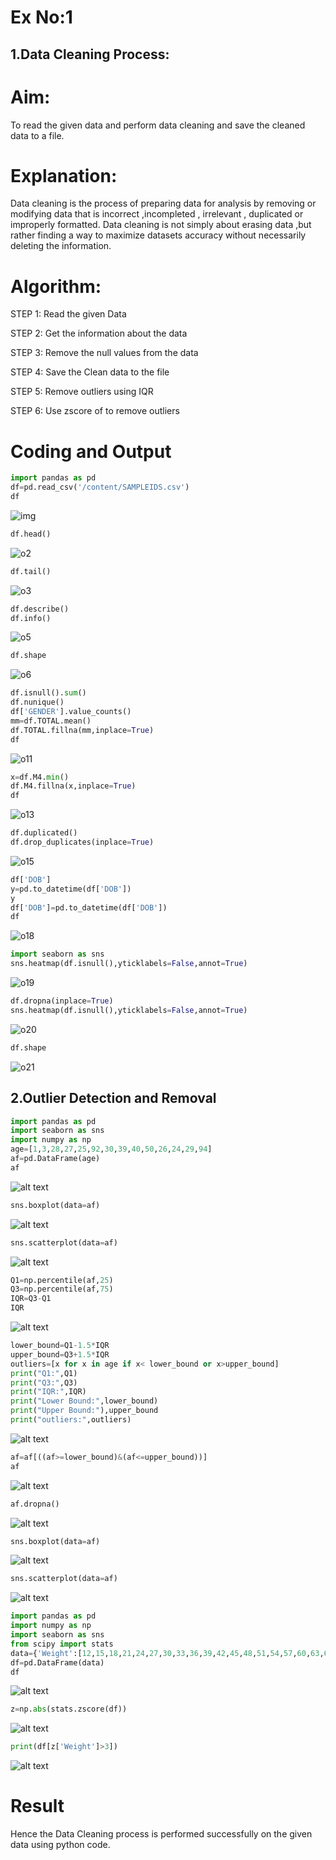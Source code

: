 # Ex No:1
## 1.Data Cleaning Process:

# Aim:
To read the given data and perform data cleaning and save the cleaned data to a file.

# Explanation:
Data cleaning is the process of preparing data for analysis by removing or modifying data that is incorrect ,incompleted , irrelevant , duplicated or improperly formatted. Data cleaning is not simply about erasing data ,but rather finding a way to maximize datasets accuracy without necessarily deleting the information.

# Algorithm:
STEP 1: Read the given Data

STEP 2: Get the information about the data

STEP 3: Remove the null values from the data

STEP 4: Save the Clean data to the file

STEP 5: Remove outliers using IQR

STEP 6: Use zscore of to remove outliers

# Coding and Output
```py
import pandas as pd
df=pd.read_csv('/content/SAMPLEIDS.csv')
df
```
![img](https://github.com/DHINESH-SEC/exno1/assets/91781810/1882833d-df1d-47e5-a271-cea501eb06a0)

```py
df.head()
```
![o2](https://github.com/DHINESH-SEC/exno1/assets/91781810/e014869e-f650-4e0d-ad09-823e91fab59e)

```py
df.tail()
```
![o3](https://github.com/DHINESH-SEC/exno1/assets/91781810/ef1ffca5-a229-46cc-a079-b0e1194c5fcc)

```py
df.describe()
df.info()
```
![o5](https://github.com/DHINESH-SEC/exno1/assets/91781810/29856818-a3e4-4e3d-aca3-91b6eaf9eedb)
```py
df.shape
```
![o6](https://github.com/DHINESH-SEC/exno1/assets/91781810/aef5cfbe-bab4-49f1-ab55-105547112049)

```py
df.isnull().sum()
df.nunique()
df['GENDER'].value_counts()
mm=df.TOTAL.mean()
df.TOTAL.fillna(mm,inplace=True)
df
```
![o11](https://github.com/DHINESH-SEC/exno1/assets/91781810/3270d65e-5199-4243-afc7-d46f445cd1d0)

```py
x=df.M4.min()
df.M4.fillna(x,inplace=True)
df
```
![o13](https://github.com/DHINESH-SEC/exno1/assets/91781810/6e309fde-0e01-4475-ac89-232582390eae)
```py
df.duplicated()
df.drop_duplicates(inplace=True)
```
![o15](https://github.com/DHINESH-SEC/exno1/assets/91781810/02c842f1-9147-4afd-a6bd-fc656a77776f)

```py
df['DOB']
y=pd.to_datetime(df['DOB'])
y
df['DOB']=pd.to_datetime(df['DOB'])
df
```
![o18](https://github.com/DHINESH-SEC/exno1/assets/91781810/dac647d4-0066-449e-9b18-7580a12a846f)

```py
import seaborn as sns
sns.heatmap(df.isnull(),yticklabels=False,annot=True)
```
![o19](https://github.com/DHINESH-SEC/exno1/assets/91781810/cb6c7828-deec-47a9-b836-1808d438a4fc)

```py
df.dropna(inplace=True)
sns.heatmap(df.isnull(),yticklabels=False,annot=True)
```
![o20](https://github.com/DHINESH-SEC/exno1/assets/91781810/31dbb052-83ce-407c-938b-eee77d76e149)

```py
df.shape
```
![o21](https://github.com/DHINESH-SEC/exno1/assets/91781810/5be453f1-59d2-45c9-81af-48ff6559bbb6)

## 2.Outlier Detection and Removal
```py
import pandas as pd
import seaborn as sns
import numpy as np
age=[1,3,28,27,25,92,30,39,40,50,26,24,29,94]
af=pd.DataFrame(age)
af
```
![alt text](o22.png)
```py
sns.boxplot(data=af)
```
![alt text](o23.png)
```py
sns.scatterplot(data=af)
```
![alt text](o24.png)
```py
Q1=np.percentile(af,25)
Q3=np.percentile(af,75)
IQR=Q3-Q1
IQR
```
![alt text](o25.png)
```py
lower_bound=Q1-1.5*IQR
upper_bound=Q3+1.5*IQR
outliers=[x for x in age if x< lower_bound or x>upper_bound]
print("Q1:",Q1)
print("Q3:",Q3)
print("IQR:",IQR)
print("Lower Bound:",lower_bound)
print("Upper Bound:"),upper_bound
print("outliers:",outliers)
```
![alt text](o26.png)
```py
af=af[((af>=lower_bound)&(af<=upper_bound))]
af
```
![alt text](o27.png)
```py
af.dropna()
```
![alt text](o28.png)
```py
sns.boxplot(data=af)
```
![alt text](o29.png)
```py
sns.scatterplot(data=af)
```
![alt text](o30.png)
```py
import pandas as pd
import numpy as np
import seaborn as sns
from scipy import stats
data={'Weight':[12,15,18,21,24,27,30,33,36,39,42,45,48,51,54,57,60,63,66,69,202,72,75,78,81,84,232,87,90,93,96,99,258]}
df=pd.DataFrame(data)
df
```
![alt text](o31-1.png)
```py
z=np.abs(stats.zscore(df))
```
![alt text](o33.png)
```py
print(df[z['Weight']>3])
```
![alt text](o32.png)
# Result
Hence the Data Cleaning process is performed successfully on the given data using python code.
